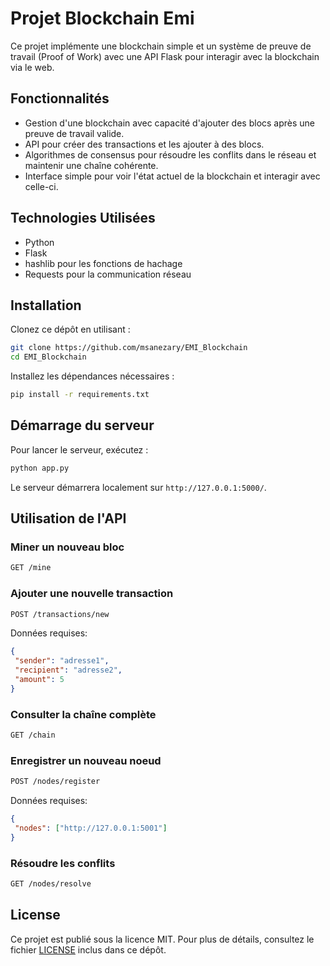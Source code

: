 # Projet Blockchain Emi

Ce projet implémente une blockchain simple et un système de preuve de travail (Proof of Work) avec une API Flask pour interagir avec la blockchain via le web.

## Fonctionnalités

- Gestion d'une blockchain avec capacité d'ajouter des blocs après une preuve de travail valide.
- API pour créer des transactions et les ajouter à des blocs.
- Algorithmes de consensus pour résoudre les conflits dans le réseau et maintenir une chaîne cohérente.
- Interface simple pour voir l'état actuel de la blockchain et interagir avec celle-ci.

## Technologies Utilisées

- Python
- Flask
- hashlib pour les fonctions de hachage
- Requests pour la communication réseau

## Installation

Clonez ce dépôt en utilisant :

   ```bash
   git clone https://github.com/msanezary/EMI_Blockchain
   cd EMI_Blockchain
   ```


Installez les dépendances nécessaires :

   ```bash
   pip install -r requirements.txt
   ```

## Démarrage du serveur

Pour lancer le serveur, exécutez :

   ```bash
   python app.py
   ```
Le serveur démarrera localement sur `http://127.0.0.1:5000/`.

## Utilisation de l'API

### Miner un nouveau bloc

   ```bash
   GET /mine
   ```
### Ajouter une nouvelle transaction

   ```bash
   POST /transactions/new
   ```

Données requises:

   ```json
   {
    "sender": "adresse1",
    "recipient": "adresse2",
    "amount": 5
   }
   ```

### Consulter la chaîne complète

   ```bash
   GET /chain
   ```
### Enregistrer un nouveau noeud

   ```bash
   POST /nodes/register
   ```
Données requises:

   ```json
   {
    "nodes": ["http://127.0.0.1:5001"]
   }
   ```

### Résoudre les conflits

   ```bash
   GET /nodes/resolve
   ```
## License


Ce projet est publié sous la licence MIT. Pour plus de détails, consultez le fichier [LICENSE](LICENSE) inclus dans ce dépôt.

